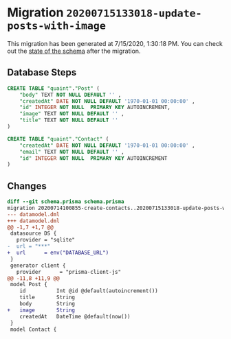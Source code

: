# Migration `20200715133018-update-posts-with-image`

This migration has been generated at 7/15/2020, 1:30:18 PM.
You can check out the [state of the schema](./schema.prisma) after the migration.

## Database Steps

```sql
CREATE TABLE "quaint"."Post" (
    "body" TEXT NOT NULL DEFAULT '' ,
    "createdAt" DATE NOT NULL DEFAULT '1970-01-01 00:00:00' ,
    "id" INTEGER NOT NULL  PRIMARY KEY AUTOINCREMENT,
    "image" TEXT NOT NULL DEFAULT '' ,
    "title" TEXT NOT NULL DEFAULT '' 
) 

CREATE TABLE "quaint"."Contact" (
    "createdAt" DATE NOT NULL DEFAULT '1970-01-01 00:00:00' ,
    "email" TEXT NOT NULL DEFAULT '' ,
    "id" INTEGER NOT NULL  PRIMARY KEY AUTOINCREMENT
) 
```

## Changes

```diff
diff --git schema.prisma schema.prisma
migration 20200714100855-create-contacts..20200715133018-update-posts-with-image
--- datamodel.dml
+++ datamodel.dml
@@ -1,7 +1,7 @@
 datasource DS {
   provider = "sqlite"
-  url = "***"
+  url      = env("DATABASE_URL")
 }
 generator client {
   provider      = "prisma-client-js"
@@ -11,8 +11,9 @@
 model Post {
 	id			Int @id @default(autoincrement())
 	title		String
 	body		String
+	image		String
 	createdAt	DateTime @default(now())
 }
 model Contact {
```


